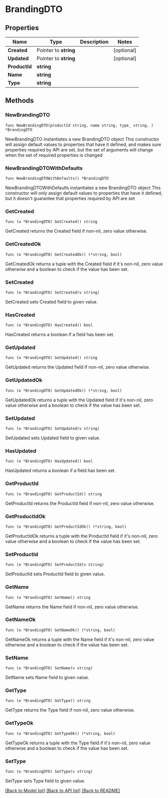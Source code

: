 # BrandingDTO

## Properties

Name | Type | Description | Notes
------------ | ------------- | ------------- | -------------
**Created** | Pointer to **string** |  | [optional] 
**Updated** | Pointer to **string** |  | [optional] 
**ProductId** | **string** |  | 
**Name** | **string** |  | 
**Type** | **string** |  | 

## Methods

### NewBrandingDTO

`func NewBrandingDTO(productId string, name string, type_ string, ) *BrandingDTO`

NewBrandingDTO instantiates a new BrandingDTO object
This constructor will assign default values to properties that have it defined,
and makes sure properties required by API are set, but the set of arguments
will change when the set of required properties is changed

### NewBrandingDTOWithDefaults

`func NewBrandingDTOWithDefaults() *BrandingDTO`

NewBrandingDTOWithDefaults instantiates a new BrandingDTO object
This constructor will only assign default values to properties that have it defined,
but it doesn't guarantee that properties required by API are set

### GetCreated

`func (o *BrandingDTO) GetCreated() string`

GetCreated returns the Created field if non-nil, zero value otherwise.

### GetCreatedOk

`func (o *BrandingDTO) GetCreatedOk() (*string, bool)`

GetCreatedOk returns a tuple with the Created field if it's non-nil, zero value otherwise
and a boolean to check if the value has been set.

### SetCreated

`func (o *BrandingDTO) SetCreated(v string)`

SetCreated sets Created field to given value.

### HasCreated

`func (o *BrandingDTO) HasCreated() bool`

HasCreated returns a boolean if a field has been set.

### GetUpdated

`func (o *BrandingDTO) GetUpdated() string`

GetUpdated returns the Updated field if non-nil, zero value otherwise.

### GetUpdatedOk

`func (o *BrandingDTO) GetUpdatedOk() (*string, bool)`

GetUpdatedOk returns a tuple with the Updated field if it's non-nil, zero value otherwise
and a boolean to check if the value has been set.

### SetUpdated

`func (o *BrandingDTO) SetUpdated(v string)`

SetUpdated sets Updated field to given value.

### HasUpdated

`func (o *BrandingDTO) HasUpdated() bool`

HasUpdated returns a boolean if a field has been set.

### GetProductId

`func (o *BrandingDTO) GetProductId() string`

GetProductId returns the ProductId field if non-nil, zero value otherwise.

### GetProductIdOk

`func (o *BrandingDTO) GetProductIdOk() (*string, bool)`

GetProductIdOk returns a tuple with the ProductId field if it's non-nil, zero value otherwise
and a boolean to check if the value has been set.

### SetProductId

`func (o *BrandingDTO) SetProductId(v string)`

SetProductId sets ProductId field to given value.


### GetName

`func (o *BrandingDTO) GetName() string`

GetName returns the Name field if non-nil, zero value otherwise.

### GetNameOk

`func (o *BrandingDTO) GetNameOk() (*string, bool)`

GetNameOk returns a tuple with the Name field if it's non-nil, zero value otherwise
and a boolean to check if the value has been set.

### SetName

`func (o *BrandingDTO) SetName(v string)`

SetName sets Name field to given value.


### GetType

`func (o *BrandingDTO) GetType() string`

GetType returns the Type field if non-nil, zero value otherwise.

### GetTypeOk

`func (o *BrandingDTO) GetTypeOk() (*string, bool)`

GetTypeOk returns a tuple with the Type field if it's non-nil, zero value otherwise
and a boolean to check if the value has been set.

### SetType

`func (o *BrandingDTO) SetType(v string)`

SetType sets Type field to given value.



[[Back to Model list]](../README.md#documentation-for-models) [[Back to API list]](../README.md#documentation-for-api-endpoints) [[Back to README]](../README.md)


